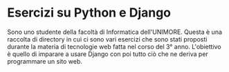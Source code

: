 # Esercizi su Python e Django
Sono uno studente della facoltà di Informatica dell'UNIMORE.
Questa è una raccolta di directory in cui ci sono vari esercizi che sono stati proposti durante la materia di tecnologie web fatta nel corso del 3° anno.
L'obiettivo è quello di imparare a usare Django con poi tutto ciò che ne deriva per programmare un sito web.
